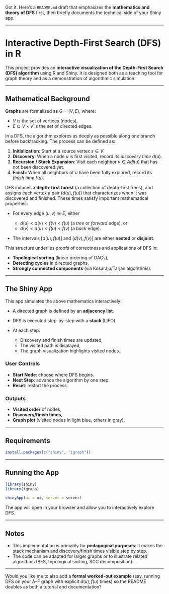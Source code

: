 Got it. Here’s a `README.md` draft that emphasizes the **mathematics and theory of DFS** first, then briefly documents the technical side of your Shiny app.

---

# Interactive Depth-First Search (DFS) in R

This project provides an **interactive visualization of the Depth-First Search (DFS) algorithm** using R and Shiny. It is designed both as a teaching tool for graph theory and as a demonstration of algorithmic simulation.

---

## Mathematical Background

**Graphs** are formalized as $G = (V, E)$, where:

* $V$ is the set of vertices (nodes),
* $E \subseteq V \times V$ is the set of directed edges.

In a DFS, the algorithm explores as deeply as possible along one branch before backtracking. The process can be defined as:

1. **Initialization**: Start at a source vertex $s \in V$.
2. **Discovery**: When a node $u$ is first visited, record its *discovery time* $d(u)$.
3. **Recursion / Stack Expansion**: Visit each neighbor $v \in Adj(u)$ that has not been discovered yet.
4. **Finish**: When all neighbors of $u$ have been fully explored, record its *finish time* $f(u)$.

DFS induces a **depth-first forest** (a collection of depth-first trees), and assigns each vertex a pair $(d(u), f(u))$ that characterizes when it was discovered and finished. These times satisfy important mathematical properties:

* For every edge $(u,v) \in E$, either

  * $d(u) < d(v) < f(v) < f(u)$ (a *tree* or *forward* edge), or
  * $d(v) < d(u) < f(u) < f(v)$ (a *back* edge).

* The intervals $[d(u), f(u)]$ and $[d(v), f(v)]$ are either **nested** or **disjoint**.

This structure underlies proofs of correctness and applications of DFS in:

* **Topological sorting** (linear ordering of DAGs),
* **Detecting cycles** in directed graphs,
* **Strongly connected components** (via Kosaraju/Tarjan algorithms).

---

## The Shiny App

This app simulates the above mathematics interactively:

* A directed graph is defined by an **adjacency list**.
* DFS is executed step-by-step with a **stack** (LIFO).
* At each step:

  * Discovery and finish times are updated,
  * The visited path is displayed,
  * The graph visualization highlights visited nodes.

### User Controls

* **Start Node**: choose where DFS begins.
* **Next Step**: advance the algorithm by one step.
* **Reset**: restart the process.

### Outputs

* **Visited order** of nodes,
* **Discovery/finish times**,
* **Graph plot** (visited nodes in light blue, others in gray).

---

## Requirements

```r
install.packages(c("shiny", "igraph"))
```

---

## Running the App

```r
library(shiny)
library(igraph)

shinyApp(ui = ui, server = server)
```

The app will open in your browser and allow you to interactively explore DFS.

---

## Notes

* This implementation is primarily for **pedagogical purposes**: it makes the stack mechanism and discovery/finish times visible step by step.
* The code can be adapted for larger graphs or to illustrate related algorithms (BFS, topological sorting, SCC decomposition).

---

Would you like me to also add a **formal worked-out example** (say, running DFS on your A–F graph with explicit $d(u), f(u)$ times) so the README doubles as both a tutorial and documentation?

